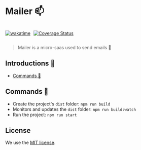 # Mailer 📫

<div style="width: 100%; display: flex; gap: 10px">

[![wakatime](https://wakatime.com/badge/user/920a7e43-2969-4212-82ff-1b375685ff58/project/00e95626-aa7e-4501-a6fd-3f315bc40b35.svg)](https://wakatime.com/badge/user/920a7e43-2969-4212-82ff-1b375685ff58/project/00e95626-aa7e-4501-a6fd-3f315bc40b35)

[![Coverage Status](https://coveralls.io/repos/github/DanielAraldi/mailer/badge.svg?branch=feat/send-mail-controller)](https://coveralls.io/github/DanielAraldi/mailer?branch=feat/send-mail-controller)

</div>

> Mailer is a micro-saas used to send emails 📩

## Introductions 📖

- [Commands 🖖](#commands-🖖)

## Commands 🖖

- Create the project's `dist` folder: `npm run build`
- Monitors and updates the `dist` folder: `npm run build:watch`
- Run the project: `npm run start`

## License

We use the [MIT license](./LICENSE).
